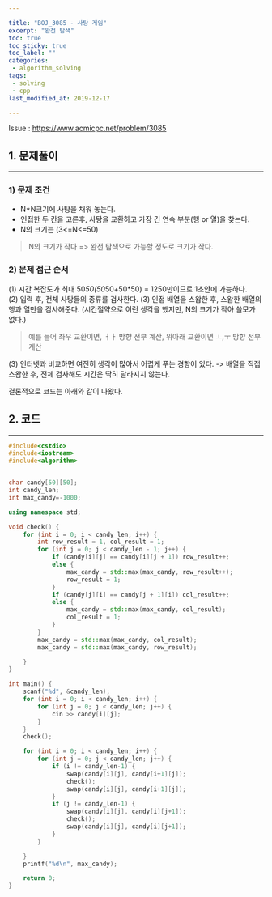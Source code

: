 ```yaml
---

title: "BOJ_3085 - 사탕 게임"  
excerpt: "완전 탐색"  
toc: true  
toc_sticky: true  
toc_label: ""  
categories:  
 - algorithm_solving  
tags:  
 - solving  
 - cpp  
last_modified_at: 2019-12-17

---
```


Issue : <https://www.acmicpc.net/problem/3085>

## 1. 문제풀이  

- - -

### 1) 문제 조건

- N*N크기에 사탕을 채워 놓는다.  
- 인접한 두 칸을 고른후, 사탕을 교환하고 가장 긴 연속 부분(행 or 열)을 찾는다.  
- N의 크기는 (3<=N<=50)  

> N의 크기가 작다 => 완전 탐색으로 가능할 정도로 크기가 작다.  

### 2) 문제 접근 순서

(1) 시간 복잡도가 최대 50*50(50*50+50*50) = 1250만이므로 1초안에 가능하다.  
(2) 입력 후, 전체 사탕들의 종류를 검사한다.
(3) 인접 배열을 스왑한 후, 스왑한 배열의 행과 열만을 검사해준다. (시간절약으로 이런 생각을 했지만, N의 크기가 작아 쓸모가 없다.)  

> 예를 들어 좌우 교환이면, ㅓㅏ 방향 전부 계산, 위아래 교환이면 ㅗ,ㅜ 방향 전부 계산  

(3) 인터넷과 비교하면 여전히 생각이 많아서 어렵게 푸는 경향이 있다.  -> 배열을 직접 스왑한 후, 전체 검사해도 시간은 딱히 달라지지 않는다.

결론적으로 코드는 아래와 같이 나왔다.  

## 2. 코드

- - -

```cpp
#include<cstdio>
#include<iostream>
#include<algorithm>


char candy[50][50];
int candy_len;
int max_candy=-1000;

using namespace std;

void check() {
	for (int i = 0; i < candy_len; i++) {
		int row_result = 1, col_result = 1;
		for (int j = 0; j < candy_len - 1; j++) {
			if (candy[i][j] == candy[i][j + 1]) row_result++;
			else {
				max_candy = std::max(max_candy, row_result++);
				row_result = 1;
			}
			if (candy[j][i] == candy[j + 1][i]) col_result++;
			else {
				max_candy = std::max(max_candy, col_result);
				col_result = 1;
			}
		}
		max_candy = std::max(max_candy, col_result);
		max_candy = std::max(max_candy, row_result);

	}
}

int main() {
	scanf("%d", &candy_len);
	for (int i = 0; i < candy_len; i++) {
		for (int j = 0; j < candy_len; j++) {
			cin >> candy[i][j];
		}
	}
	check();

	for (int i = 0; i < candy_len; i++) {
		for (int j = 0; j < candy_len; j++) {
			if (i != candy_len-1) {
				swap(candy[i][j], candy[i+1][j]);
				check();
				swap(candy[i][j], candy[i+1][j]);
			}
			if (j != candy_len-1) {
				swap(candy[i][j], candy[i][j+1]);
				check();
				swap(candy[i][j], candy[i][j+1]);
			}
		}

	}
	printf("%d\n", max_candy);

	return 0;
}
```
